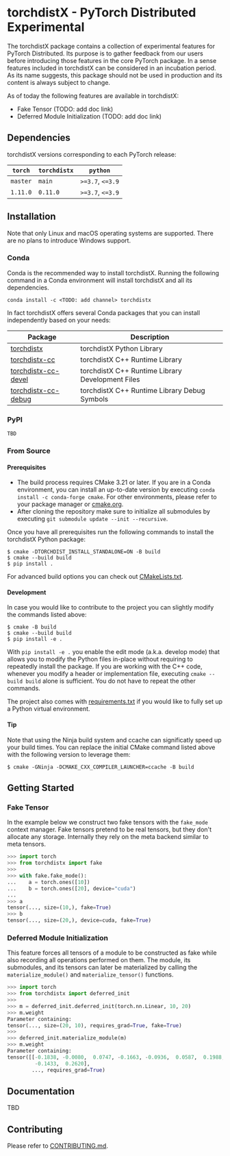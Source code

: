 # torchdistX - PyTorch Distributed Experimental

The torchdistX package contains a collection of experimental features for
PyTorch Distributed. Its purpose is to gather feedback from our users before
introducing those features in the core PyTorch package. In a sense features
included in torchdistX can be considered in an incubation period. As its name
suggests, this package should not be used in production and its content is
always subject to change.

As of today the following features are available in torchdistX:

- Fake Tensor (TODO: add doc link)
- Deferred Module Initialization (TODO: add doc link)

## Dependencies
torchdistX versions corresponding to each PyTorch release:

| `torch`      | `torchdistx` | `python`         |
| ------------ | ------------ | ---------------- |
| `master`     | `main`       | `>=3.7`, `<=3.9` |
| `1.11.0`     | `0.11.0`     | `>=3.7`, `<=3.9` |

## Installation
Note that only Linux and macOS operating systems are supported. There are no
plans to introduce Windows support.

### Conda
Conda is the recommended way to install torchdistX. Running the following
command in a Conda environment will install torchdistX and all its dependencies.

```
conda install -c <TODO: add channel> torchdistx
```

In fact torchdistX offers several Conda packages that you can install
independently based on your needs:

| Package                                                                    | Description                                      |
|----------------------------------------------------------------------------|--------------------------------------------------|
| [torchdistx](https://anaconda.org/torchdistx/torchdistx)                   | torchdistX Python Library                        |
| [torchdistx-cc](https://anaconda.org/torchdistx/torchdistx-cc)             | torchdistX C++ Runtime Library                   |
| [torchdistx-cc-devel](https://anaconda.org/torchdistx/torchdistx-cc-devel) | torchdistX C++ Runtime Library Development Files |
| [torchdistx-cc-debug](https://anaconda.org/torchdistx/torchdistx-cc-debug) | torchdistX C++ Runtime Library Debug Symbols     |

### PyPI
```
TBD
```

### From Source
#### Prerequisites
- The build process requires CMake 3.21 or later. If you are in a Conda
  environment, you can install an up-to-date version by executing
  `conda install -c conda-forge cmake`. For other environments, please refer to your package manager or [cmake.org](https://cmake.org/download/).
- After cloning the repository make sure to initialize all submodules by
  executing `git submodule update --init --recursive`.

Once you have all prerequisites run the following commands to install the
torchdistX Python package:

```
$ cmake -DTORCHDIST_INSTALL_STANDALONE=ON -B build
$ cmake --build build
$ pip install .
```

For advanced build options you can check out [CMakeLists.txt](./CMakeLists.txt).

#### Development
In case you would like to contribute to the project you can slightly modify the
commands listed above:

```
$ cmake -B build
$ cmake --build build
$ pip install -e .
```

With `pip install -e .` you enable the edit mode (a.k.a. develop mode) that
allows you to modify the Python files in-place without requiring to repeatedly
install the package. If you are working with the C++ code, whenever you modify a
header or implementation file, executing `cmake --build build` alone is
sufficient. You do not have to repeat the other commands.

The project also comes with [requirements.txt](./requirements.txt) if you would
like to fully set up a Python virtual environment.

#### Tip
Note that using the Ninja build system and ccache can significatly speed up your
build times. You can replace the initial CMake command listed above with the
following version to leverage them:

```
$ cmake -GNinja -DCMAKE_CXX_COMPILER_LAUNCHER=ccache -B build
```

## Getting Started

### Fake Tensor
In the example below we construct two fake tensors with the `fake_mode` context
manager. Fake tensors pretend to be real tensors, but they don't allocate any
storage. Internally they rely on the meta backend similar to meta tensors.

```python
>>> import torch
>>> from torchdistx import fake
>>>
>>> with fake.fake_mode():
...    a = torch.ones([10])
...    b = torch.ones([20], device="cuda")
...
>>> a
tensor(..., size=(10,), fake=True)
>>> b
tensor(..., size=(20,), device=cuda, fake=True)
```

### Deferred Module Initialization
This feature forces all tensors of a module to be constructed as fake while also
recording all operations performed on them. The module, its submodules, and its
tensors can later be materialized by calling the `materialize_module()` and
`materialize_tensor()` functions.

```python
>>> import torch
>>> from torchdistx import deferred_init
>>>
>>> m = deferred_init.deferred_init(torch.nn.Linear, 10, 20)
>>> m.weight
Parameter containing:
tensor(..., size=(20, 10), requires_grad=True, fake=True)
>>>
>>> deferred_init.materialize_module(m)
>>> m.weight
Parameter containing:
tensor([[-0.1838, -0.0080,  0.0747, -0.1663, -0.0936,  0.0587,  0.1988, -0.0977,
         -0.1433,  0.2620],
        ..., requires_grad=True)
```

## Documentation
TBD

## Contributing
Please refer to [CONTRIBUTING.md](./CONTRIBUTING.md).
